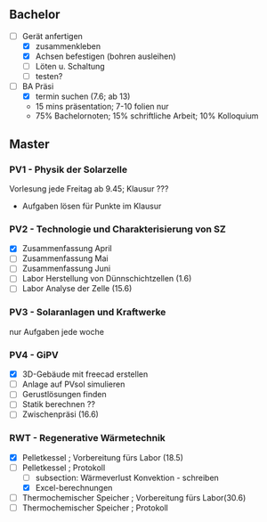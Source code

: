 ## Bachelor
- [ ] Gerät anfertigen
	- [x] zusammenkleben
	- [x] Achsen befestigen (bohren ausleihen)
	- [ ] Löten u. Schaltung
	- [ ] testen?
- [ ] BA Präsi
	- [x] termin suchen (7.6; ab 13)
	- 15 mins präsentation; 7-10 folien nur
	- 75% Bachelornoten; 15% schriftliche Arbeit; 10% Kolloquium

## Master
### PV1 - Physik der Solarzelle
Vorlesung jede Freitag ab 9.45; Klausur ???
- Aufgaben lösen für Punkte im Klausur
### PV2 - Technologie und Charakterisierung von SZ
- [x] Zusammenfassung April
- [ ] Zusammenfassung Mai
- [ ] Zusammenfassung Juni
- [ ] Labor Herstellung von Dünnschichtzellen (1.6)
- [ ] Labor Analyse der Zelle (15.6)

### PV3 - Solaranlagen und Kraftwerke
nur Aufgaben jede woche

### PV4 - GiPV
- [x] 3D-Gebäude mit freecad erstellen
- [ ] Anlage auf PVsol simulieren
- [ ] Gerustlösungen finden
- [ ] Statik berechnen ??
- [ ] Zwischenpräsi (16.6)

### RWT - Regenerative Wärmetechnik
- [x] Pelletkessel ; Vorbereitung fürs Labor (18.5)
- [ ] Pelletkessel ; Protokoll
	- [ ] subsection: Wärmeverlust Konvektion - schreiben
	- [x] Excel-berechnungen
- [ ] Thermochemischer Speicher ; Vorbereitung fürs Labor(30.6)
- [ ] Thermochemischer Speicher ; Protokoll